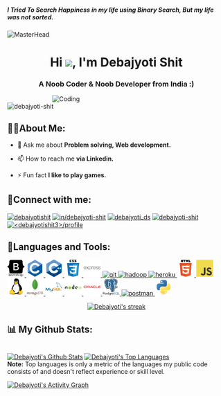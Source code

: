 <h5>I Tried To Search Happiness in my life using Binary Search, But my life was not sorted.</h5>

![MasterHead](https://www.synergisticit.com/wp-content/uploads/2021/08/Phoenix-Banner-Image.jpg)

<h1 align="center">Hi <img src="https://raw.githubusercontent.com/MartinHeinz/MartinHeinz/master/wave.gif" width="30px">, I'm Debajyoti Shit</h1>
<h3 align="center">A Noob Coder & Noob Developer from India :)</h3>
<img align="right" alt="Coding" width="400" src="https://cdn.dribbble.com/users/1162077/screenshots/3848914/programmer.gif">

<p align="left"> <img src="https://komarev.com/ghpvc/?username=debajyoti-shit&label=Profile%20views&color=0e75b6&theme=react&style=flat" alt="debajyoti-shit" /> </p>

## 🙋‍♂️About Me:
<!--
- 🌱 I’m currently learning **MERN Stack stuffs.**
-->

- 💬 Ask me about **Problem solving, Web development.**

- 📫 How to reach me **via Linkedin.**

- ⚡ Fun fact **I like to play games.**


## 🤙Connect with me:
<p align="left">
<a href="https://twitter.com/debajyotishit" target="blank"><img align="center" src="https://raw.githubusercontent.com/rahuldkjain/github-profile-readme-generator/master/src/images/icons/Social/twitter.svg" alt="debajyotishit" height="30" width="40" /></a>
<a href="https://linkedin.com/in/debajyoti-shit" target="blank"><img align="center" src="https://raw.githubusercontent.com/rahuldkjain/github-profile-readme-generator/master/src/images/icons/Social/linked-in-alt.svg" alt="in/debajyoti-shit" height="30" width="40" /></a>
<a href="https://instagram.com/debajyoti_ds" target="blank"><img align="center" src="https://raw.githubusercontent.com/rahuldkjain/github-profile-readme-generator/master/src/images/icons/Social/instagram.svg" alt="debajyoti_ds" height="30" width="40" /></a>
<a href="https://www.leetcode.com/debajyoti-shit" target="blank"><img align="center" src="https://raw.githubusercontent.com/rahuldkjain/github-profile-readme-generator/master/src/images/icons/Social/leet-code.svg" alt="debajyoti-shit" height="30" width="40" /></a>
<a href="https://auth.geeksforgeeks.org/user/<debajyotishit3>/profile" target="blank"><img align="center" src="https://raw.githubusercontent.com/rahuldkjain/github-profile-readme-generator/master/src/images/icons/Social/geeks-for-geeks.svg" alt="<debajyotishit3>/profile" height="30" width="40" /></a>
</p>

## 🚀Languages and Tools:

<p align="left"> 
<a href="https://getbootstrap.com" target="_blank" rel="noreferrer"> <img src="https://raw.githubusercontent.com/devicons/devicon/master/icons/bootstrap/bootstrap-plain-wordmark.svg" alt="bootstrap" width="40" height="40"/> </a> <a href="https://www.cprogramming.com/" target="_blank" rel="noreferrer"> <img src="https://raw.githubusercontent.com/devicons/devicon/master/icons/c/c-original.svg" alt="c" width="40" height="40"/> </a> <a href="https://www.w3schools.com/cpp/" target="_blank" rel="noreferrer"> <img src="https://raw.githubusercontent.com/devicons/devicon/master/icons/cplusplus/cplusplus-original.svg" alt="cplusplus" width="40" height="40"/> </a> <a href="https://www.w3schools.com/css/" target="_blank" rel="noreferrer"> <img src="https://raw.githubusercontent.com/devicons/devicon/master/icons/css3/css3-original-wordmark.svg" alt="css3" width="40" height="40"/> </a> <a href="https://expressjs.com" target="_blank" rel="noreferrer"> <img src="https://raw.githubusercontent.com/devicons/devicon/master/icons/express/express-original-wordmark.svg" alt="express" width="40" height="40"/> </a> <a href="https://git-scm.com/" target="_blank" rel="noreferrer"> <img src="https://www.vectorlogo.zone/logos/git-scm/git-scm-icon.svg" alt="git" width="40" height="40"/> </a> <a href="https://hadoop.apache.org/" target="_blank" rel="noreferrer"> <img src="https://www.vectorlogo.zone/logos/apache_hadoop/apache_hadoop-icon.svg" alt="hadoop" width="40" height="40"/> </a> <a href="https://heroku.com" target="_blank" rel="noreferrer"> <img src="https://www.vectorlogo.zone/logos/heroku/heroku-icon.svg" alt="heroku" width="40" height="40"/> </a> <a href="https://www.w3.org/html/" target="_blank" rel="noreferrer"> <img src="https://raw.githubusercontent.com/devicons/devicon/master/icons/html5/html5-original-wordmark.svg" alt="html5" width="40" height="40"/> </a> <a href="https://developer.mozilla.org/en-US/docs/Web/JavaScript" target="_blank" rel="noreferrer"> <img src="https://raw.githubusercontent.com/devicons/devicon/master/icons/javascript/javascript-original.svg" alt="javascript" width="40" height="40"/> </a> <a href="https://www.linux.org/" target="_blank" rel="noreferrer"> <img src="https://raw.githubusercontent.com/devicons/devicon/master/icons/linux/linux-original.svg" alt="linux" width="40" height="40"/> </a> <a href="https://www.mongodb.com/" target="_blank" rel="noreferrer"> <img src="https://raw.githubusercontent.com/devicons/devicon/master/icons/mongodb/mongodb-original-wordmark.svg" alt="mongodb" width="40" height="40"/> </a> <a href="https://www.mysql.com/" target="_blank" rel="noreferrer"> <img src="https://raw.githubusercontent.com/devicons/devicon/master/icons/mysql/mysql-original-wordmark.svg" alt="mysql" width="40" height="40"/> </a> <a href="https://nodejs.org" target="_blank" rel="noreferrer"> <img src="https://raw.githubusercontent.com/devicons/devicon/master/icons/nodejs/nodejs-original-wordmark.svg" alt="nodejs" width="40" height="40"/> </a> <a href="https://www.oracle.com/" target="_blank" rel="noreferrer"> <img src="https://raw.githubusercontent.com/devicons/devicon/master/icons/oracle/oracle-original.svg" alt="oracle" width="40" height="40"/> </a> <a href="https://www.postgresql.org" target="_blank" rel="noreferrer"> <img src="https://raw.githubusercontent.com/devicons/devicon/master/icons/postgresql/postgresql-original-wordmark.svg" alt="postgresql" width="40" height="40"/> </a> <a href="https://postman.com" target="_blank" rel="noreferrer"> <img src="https://www.vectorlogo.zone/logos/getpostman/getpostman-icon.svg" alt="postman" width="40" height="40"/> </a> <a href="https://www.python.org" target="_blank" rel="noreferrer"> <img src="https://raw.githubusercontent.com/devicons/devicon/master/icons/python/python-original.svg" alt="python" width="40" height="40"/> </a>
    <!--
<a href="https://reactjs.org/" target="_blank" rel="noreferrer"> <img src="https://raw.githubusercontent.com/devicons/devicon/master/icons/react/react-original-wordmark.svg" alt="react" width="40" height="40"/> </a>
<a href="https://postman.com" target="_blank"> <img src="https://www.vectorlogo.zone/logos/getpostman/getpostman-icon.svg" alt="postman" width="45" height="45"/> </a> 
</p>
-->
<p align="center">
    <a href="https://github.com/Debajyoti-Shit/github-readme-streak-stats">
        <img title="🔥 Get streak stats for your profile at git.io/streak-stats" alt="Debajyoti's streak" src="https://github-readme-streak-stats.herokuapp.com/?user=Debajyoti-Shit&theme=black-ice&hide_border=true&stroke=0000&background=060A0CD0"/>
    </a>
</p>


## 📊 My Github Stats:

  <br/>
    <a href="https://github.com/Debajyoti-Shit/github-readme-stats"><img alt="Debajyoti's Github Stats" src="https://github-readme-stats.vercel.app/api?username=Debajyoti-Shit&show_icons=true&count_private=true&theme=react&hide_border=true&bg_color=0D1117" /></a>
  <a href="https://github.com/Debajyoti-Shit/github-readme-stats"><img alt="Debajyoti's Top Languages" src="https://github-readme-stats.vercel.app/api/top-langs/?username=Debajyoti-Shit&langs_count=8&count_private=true&layout=compact&theme=react&hide_border=true&bg_color=0D1117" /></a>
  <br/>
  <b>Note:</b> Top languages is only a metric of the languages my public code consists of and doesn't reflect experience or skill level.


<br/>

<a href="https://github.com/Debajyoti-Shit/github-readme-activity-graph"><img alt="Debajyoti's Activity Graph" src="https://activity-graph.herokuapp.com/graph?username=debajyoti-shit&bg_color=0D1117&color=5BCDEC&line=5BCDEC&point=FFFFFF&hide_border=true" /> </a>
